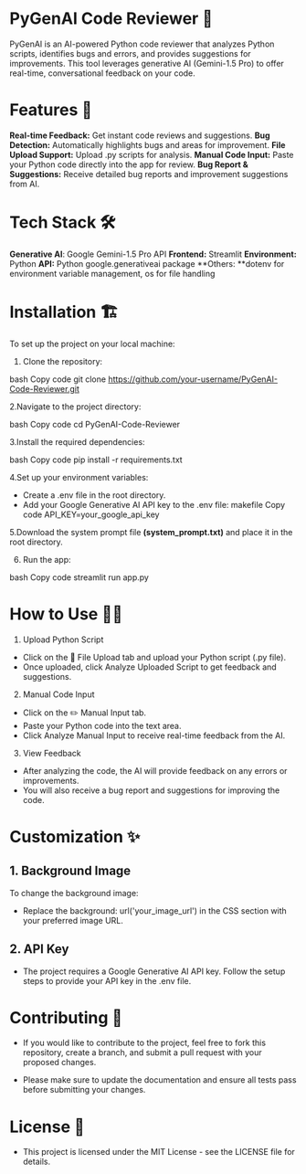 # PyGenAI Code Reviewer 🤖
PyGenAI is an AI-powered Python code reviewer that analyzes Python scripts, identifies bugs and errors, and provides suggestions for improvements. This tool leverages generative AI (Gemini-1.5 Pro) to offer real-time, conversational feedback on your code.

# Features 🚀
**Real-time Feedback:** Get instant code reviews and suggestions.
**Bug Detection:** Automatically highlights bugs and areas for improvement.
**File Upload Support:** Upload .py scripts for analysis.
**Manual Code Input:** Paste your Python code directly into the app for review.
**Bug Report & Suggestions:** Receive detailed bug reports and improvement suggestions from AI.

# Tech Stack 🛠️
**Generative AI**: Google Gemini-1.5 Pro API
**Frontend:** Streamlit
**Environment:** Python
**API:** Python google.generativeai package
**Others: **dotenv for environment variable management, os for file handling

# Installation 🏗️
To set up the project on your local machine:

1. Clone the repository:

bash
Copy code
git clone https://github.com/your-username/PyGenAI-Code-Reviewer.git

2.Navigate to the project directory:

bash
Copy code
cd PyGenAI-Code-Reviewer

3.Install the required dependencies:

bash
Copy code
pip install -r requirements.txt

4.Set up your environment variables:

- Create a .env file in the root directory.
- Add your Google Generative AI API key to the .env file:
makefile
Copy code
API_KEY=your_google_api_key

5.Download the system prompt file **(system_prompt.txt)** and place it in the root directory.

6. Run the app:

bash
Copy code
streamlit run app.py

# How to Use 🧑‍💻
1. Upload Python Script
- Click on the 📄 File Upload tab and upload your Python script (.py file).
- Once uploaded, click Analyze Uploaded Script to get feedback and suggestions.
  
2. Manual Code Input
- Click on the ✏️ Manual Input tab.
- Paste your Python code into the text area.
- Click Analyze Manual Input to receive real-time feedback from the AI.

3. View Feedback
- After analyzing the code, the AI will provide feedback on any errors or improvements.
- You will also receive a bug report and suggestions for improving the code.

# Customization ✨
## 1. Background Image
To change the background image:
- Replace the background: url('your_image_url') in the CSS section with your preferred image URL.
  
## 2. API Key
- The project requires a Google Generative AI API key. Follow the setup steps to provide your API key in the .env file.

# Contributing 🤝
- If you would like to contribute to the project, feel free to fork this repository, create a branch, and submit a pull request with your proposed changes.

- Please make sure to update the documentation and ensure all tests pass before submitting your changes.

# License 📜
- This project is licensed under the MIT License - see the LICENSE file for details.
